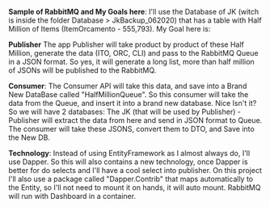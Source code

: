 **Sample of RabbitMQ and My Goals here**:
I'll use the Database of JK (witch is inside the folder Database > JkBackup_062020) that has a table with Half Million of Items (ItemOrcamento - 555,793). My Goal here is:

**Publisher**
The app Publisher will take product by product of these Half Million, generate the data (ITO, ORC, CLI) and pass to the RabbitMQ Queue in a JSON format. So yes, it will generate a long list, more than half million of JSONs will be published to the RabbitMQ.

**Consumer**:
The Consumer API will take this data, and save into a Brand New DataBase called "HalfMillionQueue". So this consumer will take the data from the Queue, and insert it into a brand new database. Nice Isn't it?
So we will have 2 databases: The JK (that will be used by Publisher) - Publisher will extract the data from here and send in JSON format to Queue. The consumer will take these JSONS, convert them to DTO, and Save into the New DB.

**Technology**:
Instead of using EntityFramework as I almost always do, I'll use Dapper. So this will also contains a new technology, once Dapper is better for do selects and I'll have a cool select into publisher. On this project I'll also use a package called "Dapper.Contrib" that maps automatically to the Entity, so I'll not need to mount it on hands, it will auto mount.
RabbitMQ will run with Dashboard in a container.
